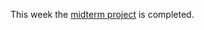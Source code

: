 This week the [midterm project](https://github.com/ozgeozge/heart-failure-prediction) is completed. 

